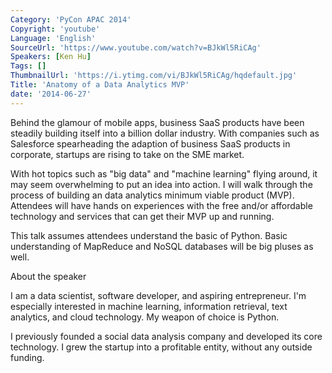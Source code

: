 ```yaml
---
Category: 'PyCon APAC 2014'
Copyright: 'youtube'
Language: 'English'
SourceUrl: 'https://www.youtube.com/watch?v=BJkWl5RiCAg'
Speakers: [Ken Hu]
Tags: []
ThumbnailUrl: 'https://i.ytimg.com/vi/BJkWl5RiCAg/hqdefault.jpg'
Title: 'Anatomy of a Data Analytics MVP'
date: '2014-06-27'
---
```

Behind the glamour of mobile apps, business SaaS products have been steadily building itself into a billion dollar industry. With companies such as Salesforce spearheading the adaption of business SaaS products in corporate, startups are rising to take on the SME market.

With hot topics such as "big data" and "machine learning" flying around, it may seem overwhelming to put an idea into action. I will walk through the process of building an data analytics minimum viable product (MVP). Attendees will have hands on experiences with the free and/or affordable technology and services that can get their MVP up and running.

This talk assumes attendees understand the basic of Python. Basic understanding of MapReduce and NoSQL databases will be big pluses as well.


About the speaker

I am a data scientist, software developer, and aspiring entrepreneur. I'm especially interested in machine learning, information retrieval, text analytics, and cloud technology. My weapon of choice is Python.

I previously founded a social data analysis company and developed its core technology. I grew the startup into a profitable entity, without any outside funding.